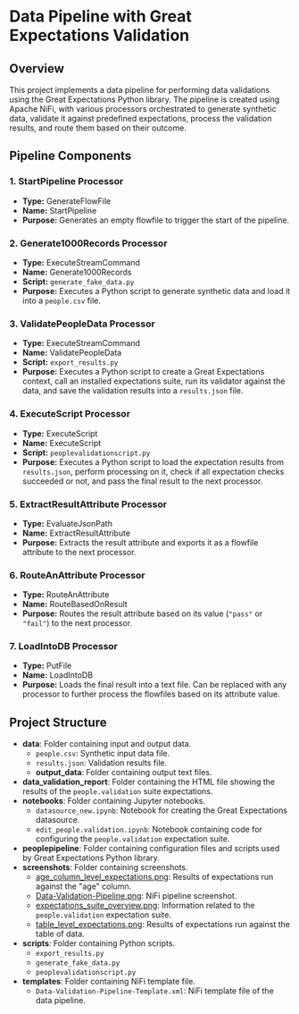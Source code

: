 # Data Pipeline with Great Expectations Validation

## Overview

This project implements a data pipeline for performing data validations using the Great Expectations Python library. The pipeline is created using Apache NiFi, with various processors orchestrated to generate synthetic data, validate it against predefined expectations, process the validation results, and route them based on their outcome.

## Pipeline Components

### 1. StartPipeline Processor

- **Type:** GenerateFlowFile
- **Name:** StartPipeline
- **Purpose:** Generates an empty flowfile to trigger the start of the pipeline.

### 2. Generate1000Records Processor

- **Type:** ExecuteStreamCommand
- **Name:** Generate1000Records
- **Script:** `generate_fake_data.py`
- **Purpose:** Executes a Python script to generate synthetic data and load it into a `people.csv` file.

### 3. ValidatePeopleData Processor

- **Type:** ExecuteStreamCommand
- **Name:** ValidatePeopleData
- **Script:** `export_results.py`
- **Purpose:** Executes a Python script to create a Great Expectations context, call an installed expectations suite, run its validator against the data, and save the validation results into a `results.json` file.

### 4. ExecuteScript Processor

- **Type:** ExecuteScript
- **Name:** ExecuteScript
- **Script:** `peoplevalidationscript.py`
- **Purpose:** Executes a Python script to load the expectation results from `results.json`, perform processing on it, check if all expectation checks succeeded or not, and pass the final result to the next processor.

### 5. ExtractResultAttribute Processor

- **Type:** EvaluateJsonPath
- **Name:** ExtractResultAttribute
- **Purpose:** Extracts the result attribute and exports it as a flowfile attribute to the next processor.

### 6. RouteAnAttribute Processor

- **Type:** RouteAnAttribute
- **Name:** RouteBasedOnResult
- **Purpose:** Routes the result attribute based on its value (`"pass"` or `"fail"`) to the next processor.

### 7. LoadIntoDB Processor

- **Type:** PutFile
- **Name:** LoadIntoDB
- **Purpose:** Loads the final result into a text file. Can be replaced with any processor to further process the flowfiles based on its attribute value.

## Project Structure

- **data**: Folder containing input and output data.
  - `people.csv`: Synthetic input data file.
  - `results.json`: Validation results file.
  - **output_data**: Folder containing output text files.
- **data_validation_report**: Folder containing the HTML file showing the results of the `people.validation` suite expectations.
- **notebooks**: Folder containing Jupyter notebooks.
  - `datasource_new.ipynb`: Notebook for creating the Great Expectations datasource.
  - `edit_people.validation.ipynb`: Notebook containing code for configuring the `people.validation` expectation suite.
- **peoplepipeline**: Folder containing configuration files and scripts used by Great Expectations Python library.
- **screenshots**: Folder containing screenshots.
  - [age_column_level_expectations.png](screenshots/age_column_level_expectations.png): Results of expectations run against the "age" column.
  - [Data-Validation-Pipeline.png](screenshots/Data-Validation-Pipeline.png): NiFi pipeline screenshot.
  - [expectations_suite_overview.png](screenshots/expectations_suite_overview.png): Information related to the `people.validation` expectation suite.
  - [table_level_expectations.png](screenshots/table_level_expectations.png): Results of expectations run against the table of data.
- **scripts**: Folder containing Python scripts.
  - `export_results.py`
  - `generate_fake_data.py`
  - `peoplevalidationscript.py`
- **templates**: Folder containing NiFi template file.
  - `Data-Validation-Pipeline-Template.xml`: NiFi template file of the data pipeline.



